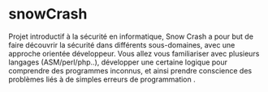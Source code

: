 # snowCrash
Projet introductif à la sécurité en informatique, Snow Crash a pour but de faire découvrir la sécurité dans différents sous-domaines, avec une approche orientée développeur.
Vous allez vous familiariser avec plusieurs langages (ASM/perl/php..), développer une certaine logique pour comprendre des programmes inconnus,
et ainsi prendre conscience des problèmes liés à de simples erreurs de programmation .
